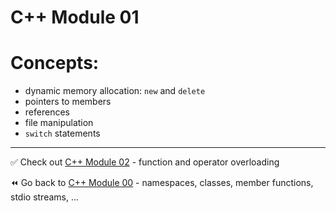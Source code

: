 # C++ Module 01
# Concepts:
- dynamic memory allocation: `new` and `delete`
- pointers to members
- references
- file manipulation
- `switch` statements

----
✅ Check out [C++ Module 02](https://github.com/ricvrdv/cpp-02) - function and operator overloading

⏪️ Go back to [C++ Module 00](https://github.com/ricvrdv/cpp-00) - namespaces, classes, member functions, stdio streams, ...
